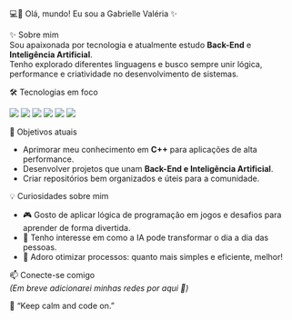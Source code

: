 💻🚀 Olá, mundo! Eu sou a Gabrielle Valéria ✨

✨ Sobre mim  
Sou apaixonada por tecnologia e atualmente estudo **Back-End** e **Inteligência Artificial**.  
Tenho explorado diferentes linguagens e busco sempre unir lógica, performance e criatividade no desenvolvimento de sistemas.

🛠️ Tecnologias em foco  

<p align="left">
  <img src="https://img.shields.io/badge/HTML5-E34F26?style=for-the-badge&logo=html5&logoColor=white"/>
  <img src="https://img.shields.io/badge/CSS3-1572B6?style=for-the-badge&logo=css3&logoColor=white"/>
  <img src="https://img.shields.io/badge/JavaScript-F7DF1E?style=for-the-badge&logo=javascript&logoColor=black"/>
  <img src="https://img.shields.io/badge/Python-3776AB?style=for-the-badge&logo=python&logoColor=white"/>
  <img src="https://img.shields.io/badge/C-00599C?style=for-the-badge&logo=c&logoColor=white"/>
  <img src="https://img.shields.io/badge/C++-00599C?style=for-the-badge&logo=cplusplus&logoColor=white"/>
</p>

📌 Objetivos atuais  
- Aprimorar meu conhecimento em **C++** para aplicações de alta performance.  
- Desenvolver projetos que unam **Back-End e Inteligência Artificial**.  
- Criar repositórios bem organizados e úteis para a comunidade.  

💡 Curiosidades sobre mim  
- 🎮 Gosto de aplicar lógica de programação em jogos e desafios para aprender de forma divertida.  
- 🤖 Tenho interesse em como a IA pode transformar o dia a dia das pessoas.  
- 🔧 Adoro otimizar processos: quanto mais simples e eficiente, melhor!  

📫 Conecte-se comigo  
*(Em breve adicionarei minhas redes por aqui 👀)*  

🐧 “Keep calm and code on.”  
